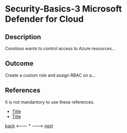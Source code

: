 # Security-Basics-3 Microsoft Defender for Cloud

## Description

Constoso wants to control access to Azure resources...


## Outcome

Create a custom role and assign RBAC on a...


## References

It is not mandantory to use these references.

- [Title](Link)
- [Title](Link)


[back](./security-basics-2.md) <--- * ---> [next](./security-basics-4.md)
